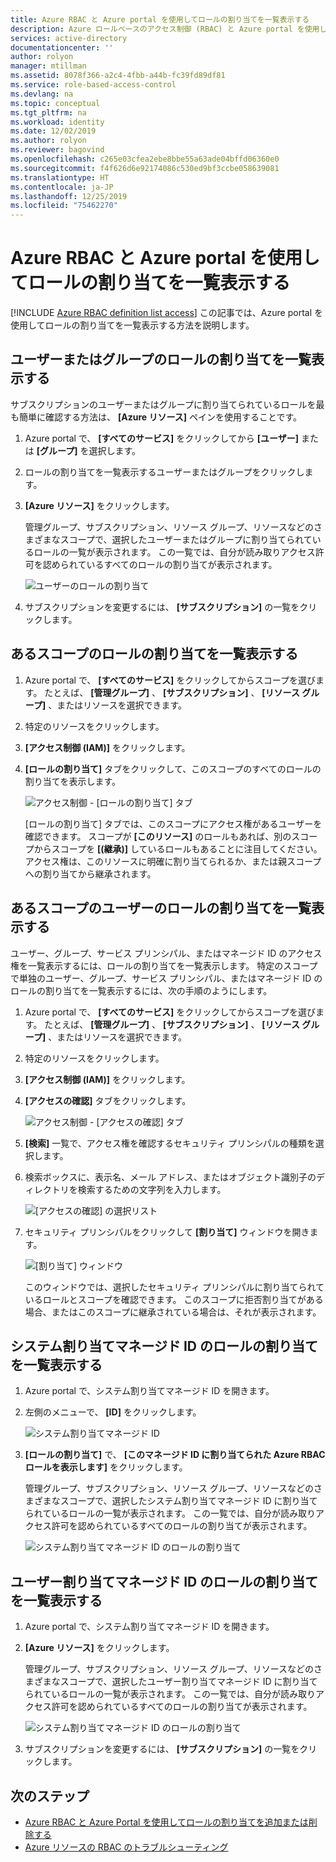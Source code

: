 ```yaml
---
title: Azure RBAC と Azure portal を使用してロールの割り当てを一覧表示する
description: Azure ロールベースのアクセス制御 (RBAC) と Azure portal を使用して、ユーザー、グループ、サービス プリンシパル、およびマネージド IDがアクセスできるリソースを決定する方法について説明します。
services: active-directory
documentationcenter: ''
author: rolyon
manager: mtillman
ms.assetid: 8078f366-a2c4-4fbb-a44b-fc39fd89df81
ms.service: role-based-access-control
ms.devlang: na
ms.topic: conceptual
ms.tgt_pltfrm: na
ms.workload: identity
ms.date: 12/02/2019
ms.author: rolyon
ms.reviewer: bagovind
ms.openlocfilehash: c265e03cfea2ebe8bbe55a63ade04bffd06360e0
ms.sourcegitcommit: f4f626d6e92174086c530ed9bf3ccbe058639081
ms.translationtype: HT
ms.contentlocale: ja-JP
ms.lasthandoff: 12/25/2019
ms.locfileid: "75462270"
---
```

# <a name="list-role-assignments-using-azure-rbac-and-the-azure-portal"></a>Azure RBAC と Azure portal を使用してロールの割り当てを一覧表示する

[!INCLUDE [Azure RBAC definition list access](../../includes/role-based-access-control-definition-list.md)] この記事では、Azure portal を使用してロールの割り当てを一覧表示する方法を説明します。

## <a name="list-role-assignments-for-a-user-or-group"></a>ユーザーまたはグループのロールの割り当てを一覧表示する

サブスクリプションのユーザーまたはグループに割り当てられているロールを最も簡単に確認する方法は、 **[Azure リソース]** ペインを使用することです。

1. Azure portal で、 **[すべてのサービス]** をクリックしてから **[ユーザー]** または **[グループ]** を選択します。

1. ロールの割り当てを一覧表示するユーザーまたはグループをクリックします。

1. **[Azure リソース]** をクリックします。

    管理グループ、サブスクリプション、リソース グループ、リソースなどのさまざまなスコープで、選択したユーザーまたはグループに割り当てられているロールの一覧が表示されます。 この一覧では、自分が読み取りアクセス許可を認められているすべてのロールの割り当てが表示されます。

    ![ユーザーのロールの割り当て](./media/role-assignments-list-portal/azure-resources-user.png)    

1. サブスクリプションを変更するには、 **[サブスクリプション]** の一覧をクリックします。

## <a name="list-role-assignments-at-a-scope"></a>あるスコープのロールの割り当てを一覧表示する

1. Azure portal で、 **[すべてのサービス]** をクリックしてからスコープを選びます。 たとえば、 **[管理グループ]** 、 **[サブスクリプション]** 、 **[リソース グループ]** 、またはリソースを選択できます。

1. 特定のリソースをクリックします。

1. **[アクセス制御 (IAM)]** をクリックします。

1. **[ロールの割り当て]** タブをクリックして、このスコープのすべてのロールの割り当てを表示します。

   ![アクセス制御 - [ロールの割り当て] タブ](./media/role-assignments-list-portal/access-control-role-assignments.png)

   [ロールの割り当て] タブでは、このスコープにアクセス権があるユーザーを確認できます。 スコープが **[このリソース]** のロールもあれば、別のスコープからスコープを **[(継承)]** しているロールもあることに注目してください。 アクセス権は、このリソースに明確に割り当てられるか、または親スコープへの割り当てから継承されます。

## <a name="list-role-assignments-for-a-user-at-a-scope"></a>あるスコープのユーザーのロールの割り当てを一覧表示する

ユーザー、グループ、サービス プリンシパル、またはマネージド ID のアクセス権を一覧表示するには、ロールの割り当てを一覧表示します。 特定のスコープで単独のユーザー、グループ、サービス プリンシパル、またはマネージド ID のロールの割り当てを一覧表示するには、次の手順のようにします。

1. Azure portal で、 **[すべてのサービス]** をクリックしてからスコープを選びます。 たとえば、 **[管理グループ]** 、 **[サブスクリプション]** 、 **[リソース グループ]** 、またはリソースを選択できます。

1. 特定のリソースをクリックします。

1. **[アクセス制御 (IAM)]** をクリックします。

1. **[アクセスの確認]** タブをクリックします。

    ![アクセス制御 - [アクセスの確認] タブ](./media/role-assignments-list-portal/access-control-check-access.png)

1. **[検索]** 一覧で、アクセス権を確認するセキュリティ プリンシパルの種類を選択します。

1. 検索ボックスに、表示名、メール アドレス、またはオブジェクト識別子のディレクトリを検索するための文字列を入力します。

    ![[アクセスの確認] の選択リスト](./media/role-assignments-list-portal/check-access-select.png)

1. セキュリティ プリンシパルをクリックして **[割り当て]** ウィンドウを開きます。

    ![[割り当て] ウィンドウ](./media/role-assignments-list-portal/check-access-assignments.png)

    このウィンドウでは、選択したセキュリティ プリンシパルに割り当てられているロールとスコープを確認できます。 このスコープに拒否割り当てがある場合、またはこのスコープに継承されている場合は、それが表示されます。

## <a name="list-role-assignments-for-a-system-assigned-managed-identity"></a>システム割り当てマネージド ID のロールの割り当てを一覧表示する

1. Azure portal で、システム割り当てマネージド ID を開きます。

1. 左側のメニューで、 **[ID]** をクリックします。

    ![システム割り当てマネージド ID](./media/role-assignments-list-portal/identity-system-assigned.png)

1. **[ロールの割り当て]** で、 **[このマネージド ID に割り当てられた Azure RBAC ロールを表示します]** をクリックします。

    管理グループ、サブスクリプション、リソース グループ、リソースなどのさまざまなスコープで、選択したシステム割り当てマネージド ID に割り当てられているロールの一覧が表示されます。 この一覧では、自分が読み取りアクセス許可を認められているすべてのロールの割り当てが表示されます。

    ![システム割り当てマネージド ID のロールの割り当て](./media/role-assignments-list-portal/azure-resources-system-assigned.png)

## <a name="list-role-assignments-for-a-user-assigned-managed-identity"></a>ユーザー割り当てマネージド ID のロールの割り当てを一覧表示する

1. Azure portal で、システム割り当てマネージド ID を開きます。

1. **[Azure リソース]** をクリックします。

    管理グループ、サブスクリプション、リソース グループ、リソースなどのさまざまなスコープで、選択したユーザー割り当てマネージド ID に割り当てられているロールの一覧が表示されます。 この一覧では、自分が読み取りアクセス許可を認められているすべてのロールの割り当てが表示されます。

    ![システム割り当てマネージド ID のロールの割り当て](./media/role-assignments-list-portal/azure-resources-user-assigned.png)

1. サブスクリプションを変更するには、 **[サブスクリプション]** の一覧をクリックします。

## <a name="next-steps"></a>次のステップ

- [Azure RBAC と Azure Portal を使用してロールの割り当てを追加または削除する](role-assignments-portal.md)
- [Azure リソースの RBAC のトラブルシューティング](troubleshooting.md)
